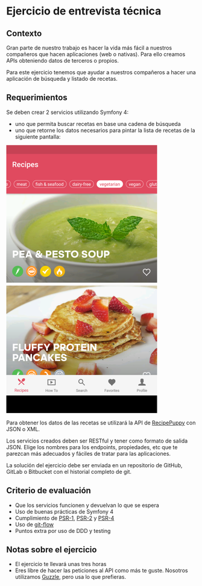 # Ejercicio de entrevista técnica

## Contexto

Gran parte de nuestro trabajo es hacer la vida más fácil a nuestros compañeros
que hacen aplicaciones (web o nativas). Para ello creamos APIs obteniendo
datos de terceros o propios.

Para este ejercicio tenemos que ayudar a nuestros compañeros a hacer una
aplicación de búsqueda y listado de recetas. 

## Requerimientos

Se deben crear 2 servicios utilizando Symfony 4:
* uno que permita buscar recetas en base una cadena de búsqueda
* uno que retorne los datos necesarios para pintar la lista de recetas de la
siguiente pantalla:
  
![Runtasty recipe list][screenshot] 

Para obtener los datos de las recetas se utilizará la API de [RecipePuppy] con
JSON o XML.

Los servicios creados deben ser RESTful y tener como formato de salida JSON.
Elige los nombres para los endpoints, propiedades, etc que te parezcan más
adecuados y fáciles de tratar para las aplicaciones.

La solución del ejercicio debe ser enviada en un repositorio de GitHub, GitLab
o Bitbucket con el historial completo de git.

## Criterio de evaluación

* Que los servicios funcionen y devuelvan lo que se espera
* Uso de buenas prácticas de Symfony 4
* Cumplimiento de [PSR-1], [PSR-2] y [PSR-4]
* Uso de [git-flow]
* Puntos extra por uso de DDD y testing

## Notas sobre el ejercicio

* El ejercicio te llevará unas tres horas
* Eres libre de hacer las peticiones al API como más te guste. Nosotros
  utilizamos [Guzzle], pero usa lo que prefieras.

[screenshot]: runtasty-screenshot.png
[RecipePuppy]: http://www.recipepuppy.com/about/api/
[PSR-1]: http://www.php-fig.org/psr/psr-1/
[PSR-2]: http://www.php-fig.org/psr/psr-2/
[PSR-4]: http://www.php-fig.org/psr/psr-4/
[git-flow]: http://nvie.com/posts/a-successful-git-branching-model/
[Guzzle]: https://github.com/guzzle/guzzle
